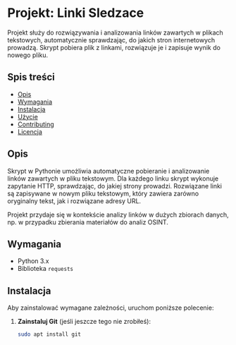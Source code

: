 # Projekt: Linki Sledzace

Projekt służy do rozwiązywania i analizowania linków zawartych w plikach tekstowych, automatycznie sprawdzając, do jakich stron internetowych prowadzą. Skrypt pobiera plik z linkami, rozwiązuje je i zapisuje wynik do nowego pliku.

## Spis treści

- [Opis](#opis)
- [Wymagania](#wymagania)
- [Instalacja](#instalacja)
- [Użycie](#użycie)
- [Contributing](#contributing)
- [Licencja](#licencja)

## Opis

Skrypt w Pythonie umożliwia automatyczne pobieranie i analizowanie linków zawartych w pliku tekstowym. Dla każdego linku skrypt wykonuje zapytanie HTTP, sprawdzając, do jakiej strony prowadzi. Rozwiązane linki są zapisywane w nowym pliku tekstowym, który zawiera zarówno oryginalny tekst, jak i rozwiązane adresy URL.

Projekt przydaje się w kontekście analizy linków w dużych zbiorach danych, np. w przypadku zbierania materiałów do analiz OSINT.

## Wymagania

- Python 3.x
- Biblioteka `requests`

## Instalacja

Aby zainstalować wymagane zależności, uruchom poniższe polecenie:

1. **Zainstaluj Git** (jeśli jeszcze tego nie zrobiłeś):
   ```bash
   sudo apt install git
